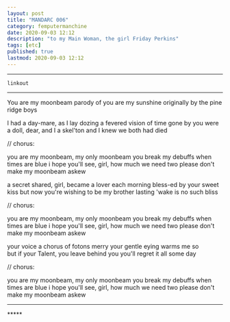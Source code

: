 ```yaml
---
layout: post
title: "MANDARC 006"
category: femputermanchine
date: 2020-09-03 12:12
description: "to my Main Woman, the girl Friday Perkins"
tags: [etc]
published: true
lastmod: 2020-09-03 12:12
---
```


*****

`linkout`

*****

You are my moonbeam
parody of 
you are my sunshine
originally by the 
pine ridge boys

I had a day-mare, as I lay dozing
a fevered vision of time gone by
you were a doll, dear, and I a skel'ton
and I knew we both had died

// chorus:

you are my moonbeam, my only moonbeam
you break my debuffs when times are blue
i hope you'll see, girl, how much we need two
please don't make my moonbeam askew

a secret shared, girl, became a lover
each morning bless-ed by your sweet kiss
but now you're wishing to be my brother
lasting 'wake is no such bliss

// chorus:

you are my moonbeam, my only moonbeam
you break my debuffs when times are blue
i hope you'll see, girl, how much we need two
please don't make my moonbeam askew

your voice a chorus of fotons merry
your gentle eying warms me so  
but if your Talent, you leave behind you
you'll regret it all some day 

// chorus:

you are my moonbeam, my only moonbeam
you break my debuffs when times are blue
i hope you'll see, girl, how much we need two
please don't make my moonbeam askew

*****
<div class="fpmc-nav">

<!--<span class="fpmc-nav-prev"><a href="{{ 'friday-i' | prepend: site.baseurl }}">PREVIOUS</a></span> -->

<!--<span class="fpmc-nav-next"><a href="{{ 'myrtle-ii' | prepend: site.baseurl }}">NEXT</a></span> -->

</div>
*****
